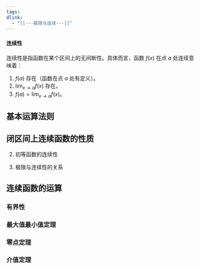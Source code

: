 ```yaml
---
tags: 
dlink:
  - "[[---极限与连续---]]"
---
```

#### 连续性
连续性是指函数在某个区间上的无间断性。具体而言，函数 $f(x)$ 在点 $a$ 处连续意味着：

1. $f(a)$ 存在（函数在点 $a$ 处有定义）。
2. $\displaystyle\lim_{{x \to a}} f(x)$ 存在。
3. $f(a) = \displaystyle \lim_{{x \to a}} f(x)$。



## 基本运算法则

## 闭区间上连续函数的性质

2. 初等函数的连续性



3. 极限与连续性的关系

## 连续函数的运算
### 有界性
### 最大值最小值定理
### 零点定理
### 介值定理